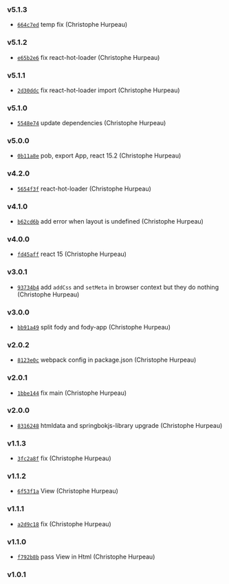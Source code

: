 ### v5.1.3

- [`664c7ed`](https://github.com/turacojs/fody/commit/664c7ed53f83b7560a6b7f54b80679d4e0f24c87) temp fix (Christophe Hurpeau)

### v5.1.2

- [`e65b2e6`](https://github.com/turacojs/fody/commit/e65b2e6fd438c34c9bc51d74cc4a4cf8da6ea8f8) fix react-hot-loader (Christophe Hurpeau)

### v5.1.1

- [`2d30ddc`](https://github.com/turacojs/fody/commit/2d30ddca94fde8acd106b07bd515c1f24b507498) fix react-hot-loader import (Christophe Hurpeau)

### v5.1.0

- [`5548e74`](https://github.com/turacojs/fody/commit/5548e7471adce1b8c3b1379aa248e7ea2a043668) update dependencies (Christophe Hurpeau)

### v5.0.0

- [`0b11a8e`](https://github.com/turacojs/fody/commit/0b11a8e3fd2b8fe14c9ba751c90fdd8bfad54683) pob, export App, react 15.2 (Christophe Hurpeau)

### v4.2.0

- [`5654f3f`](https://github.com/turacojs/fody/commit/5654f3f3145d20164fe5bdcf4559af72c587bb06) react-hot-loader (Christophe Hurpeau)

### v4.1.0

- [`b62cd6b`](https://github.com/turacojs/fody/commit/b62cd6bf0a4e2c9b70bf866efd5a2fc2602e3cec) add error when layout is undefined (Christophe Hurpeau)

### v4.0.0

- [`fd45aff`](https://github.com/turacojs/fody/commit/fd45aff0475d683f56f90b06522c433810fd2524) react 15 (Christophe Hurpeau)

### v3.0.1

- [`93734b4`](https://github.com/turacojs/fody/commit/93734b429ecbe57b869ebe3da303e58cb784c56e) add `addCss` and `setMeta` in browser context but they do nothing (Christophe Hurpeau)

### v3.0.0

- [`bb91a49`](https://github.com/turacojs/fody/commit/bb91a49ee4bed3d0596cb68a2d8c75fc8fe4f6a2) split fody and fody-app (Christophe Hurpeau)

### v2.0.2

- [`8123e0c`](https://github.com/turacojs/fody/commit/8123e0cc983869bab39dfd0cfaae0de110067c66) webpack config in package.json (Christophe Hurpeau)

### v2.0.1

- [`1bbe144`](https://github.com/turacojs/fody/commit/1bbe14447cf164263577e0c0b8beb5dd33a56c2c) fix main (Christophe Hurpeau)


### v2.0.0

- [`8316248`](https://github.com/turacojs/fody/commit/8316248b9a73507e67cec86c1c26bf969a0431dc) htmldata and springbokjs-library upgrade (Christophe Hurpeau)

### v1.1.3

- [`3fc2a8f`](https://github.com/turacojs/fody/commit/3fc2a8f045947ae4a1fefb00a766c3c9b34cc950) fix (Christophe Hurpeau)

### v1.1.2

- [`6f53f1a`](https://github.com/turacojs/fody/commit/6f53f1a1d6a073fd271fbb17d674a57fe9b9daf3) View (Christophe Hurpeau)

### v1.1.1

- [`a2d9c18`](https://github.com/turacojs/fody/commit/a2d9c1864f529cdd9306654a00953a4c8b8ff173) fix (Christophe Hurpeau)

### v1.1.0

- [`f792b8b`](https://github.com/turacojs/fody/commit/f792b8b3a58d0ce3469a07def91e84218656583d) pass View in Html (Christophe Hurpeau)

### v1.0.1
